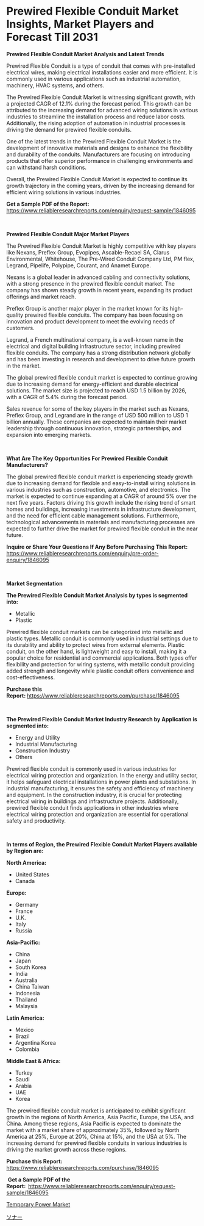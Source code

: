 <p><h1>Prewired Flexible Conduit Market Insights, Market Players and Forecast Till 2031</h1></p><p><strong>Prewired Flexible Conduit Market Analysis and Latest Trends</strong></p>
<p><p>Prewired Flexible Conduit is a type of conduit that comes with pre-installed electrical wires, making electrical installations easier and more efficient. It is commonly used in various applications such as industrial automation, machinery, HVAC systems, and others.</p><p>The Prewired Flexible Conduit Market is witnessing significant growth, with a projected CAGR of 12.1% during the forecast period. This growth can be attributed to the increasing demand for advanced wiring solutions in various industries to streamline the installation process and reduce labor costs. Additionally, the rising adoption of automation in industrial processes is driving the demand for prewired flexible conduits.</p><p>One of the latest trends in the Prewired Flexible Conduit Market is the development of innovative materials and designs to enhance the flexibility and durability of the conduits. Manufacturers are focusing on introducing products that offer superior performance in challenging environments and can withstand harsh conditions.</p><p>Overall, the Prewired Flexible Conduit Market is expected to continue its growth trajectory in the coming years, driven by the increasing demand for efficient wiring solutions in various industries.</p></p>
<p><strong>Get a Sample PDF of the Report:&nbsp;</strong> <a href="https://www.reliableresearchreports.com/enquiry/request-sample/1846095">https://www.reliableresearchreports.com/enquiry/request-sample/1846095</a></p>
<p>&nbsp;</p>
<p><strong>Prewired Flexible Conduit Major Market Players</strong></p>
<p><p>The Prewired Flexible Conduit Market is highly competitive with key players like Nexans, Preflex Group, Evopipes, Ascable-Recael SA, Clarus Environmental, Whitehouse, The Pre-Wired Conduit Company Ltd, PM flex, Legrand, Pipelife, Polypipe, Courant, and Anamet Europe. </p><p>Nexans is a global leader in advanced cabling and connectivity solutions, with a strong presence in the prewired flexible conduit market. The company has shown steady growth in recent years, expanding its product offerings and market reach.</p><p>Preflex Group is another major player in the market known for its high-quality prewired flexible conduits. The company has been focusing on innovation and product development to meet the evolving needs of customers. </p><p>Legrand, a French multinational company, is a well-known name in the electrical and digital building infrastructure sector, including prewired flexible conduits. The company has a strong distribution network globally and has been investing in research and development to drive future growth in the market.</p><p>The global prewired flexible conduit market is expected to continue growing due to increasing demand for energy-efficient and durable electrical solutions. The market size is projected to reach USD 1.5 billion by 2026, with a CAGR of 5.4% during the forecast period.</p><p>Sales revenue for some of the key players in the market such as Nexans, Preflex Group, and Legrand are in the range of USD 500 million to USD 1 billion annually. These companies are expected to maintain their market leadership through continuous innovation, strategic partnerships, and expansion into emerging markets.</p></p>
<p>&nbsp;</p>
<p><strong>What Are The Key Opportunities For Prewired Flexible Conduit Manufacturers?</strong></p>
<p><p>The global prewired flexible conduit market is experiencing steady growth due to increasing demand for flexible and easy-to-install wiring solutions in various industries such as construction, automotive, and electronics. The market is expected to continue expanding at a CAGR of around 5% over the next five years. Factors driving this growth include the rising trend of smart homes and buildings, increasing investments in infrastructure development, and the need for efficient cable management solutions. Furthermore, technological advancements in materials and manufacturing processes are expected to further drive the market for prewired flexible conduit in the near future.</p></p>
<p><strong>Inquire or Share Your Questions If Any Before Purchasing This Report:</strong> <a href="https://www.reliableresearchreports.com/enquiry/pre-order-enquiry/1846095">https://www.reliableresearchreports.com/enquiry/pre-order-enquiry/1846095</a></p>
<p>&nbsp;</p>
<p><strong>Market Segmentation</strong></p>
<p><strong>The Prewired Flexible Conduit Market Analysis by types is segmented into:</strong></p>
<p><ul><li>Metallic</li><li>Plastic</li></ul></p>
<p><p>Prewired flexible conduit markets can be categorized into metallic and plastic types. Metallic conduit is commonly used in industrial settings due to its durability and ability to protect wires from external elements. Plastic conduit, on the other hand, is lightweight and easy to install, making it a popular choice for residential and commercial applications. Both types offer flexibility and protection for wiring systems, with metallic conduit providing added strength and longevity while plastic conduit offers convenience and cost-effectiveness.</p></p>
<p><strong>Purchase this Report:&nbsp;</strong><a href="https://www.reliableresearchreports.com/purchase/1846095">https://www.reliableresearchreports.com/purchase/1846095</a></p>
<p>&nbsp;</p>
<p><strong>The Prewired Flexible Conduit Market Industry Research by Application is segmented into:</strong></p>
<p><ul><li>Energy and Utility</li><li>Industrial Manufacturing</li><li>Construction Industry</li><li>Others</li></ul></p>
<p><p>Prewired flexible conduit is commonly used in various industries for electrical wiring protection and organization. In the energy and utility sector, it helps safeguard electrical installations in power plants and substations. In industrial manufacturing, it ensures the safety and efficiency of machinery and equipment. In the construction industry, it is crucial for protecting electrical wiring in buildings and infrastructure projects. Additionally, prewired flexible conduit finds applications in other industries where electrical wiring protection and organization are essential for operational safety and productivity.</p></p>
<p>&nbsp;</p>
<p><strong>In terms of Region, the Prewired Flexible Conduit Market Players available by Region are:</strong></p>
<p>
    <p> <strong> North America: </strong>
        <ul>
            <li>United States</li>
            <li>Canada</li>
        </ul>
        </p> 
    <p> <strong> Europe: </strong>
        <ul>
            <li>Germany</li>
            <li>France</li>
            <li>U.K.</li>
            <li>Italy</li>
            <li>Russia</li>
        </ul>
        </p> 
    <p> <strong> Asia-Pacific: </strong>
        <ul>
            <li>China</li>
            <li>Japan</li>
            <li>South Korea</li>
            <li>India</li>
            <li>Australia</li>
            <li>China Taiwan</li>
            <li>Indonesia</li>
            <li>Thailand</li>
            <li>Malaysia</li>
        </ul>
        </p> 
    <p> <strong> Latin America: </strong>
        <ul>
            <li>Mexico</li>
            <li>Brazil</li>
            <li>Argentina Korea</li>
            <li>Colombia</li>
        </ul>
        </p> 
    <p> <strong> Middle East & Africa: </strong>
        <ul>
            <li>Turkey</li>
            <li>Saudi</li>
            <li>Arabia</li>
            <li>UAE</li>
            <li>Korea</li>
        </ul>
    </p>
    </p>
<p><p>The prewired flexible conduit market is anticipated to exhibit significant growth in the regions of North America, Asia Pacific, Europe, the USA, and China. Among these regions, Asia Pacific is expected to dominate the market with a market share of approximately 35%, followed by North America at 25%, Europe at 20%, China at 15%, and the USA at 5%. The increasing demand for prewired flexible conduits in various industries is driving the market growth across these regions.</p></p>
<p><strong>Purchase this Report: </strong><a href="https://www.reliableresearchreports.com/purchase/1846095">https://www.reliableresearchreports.com/purchase/1846095</a></p>
<p>&nbsp;<strong>Get a Sample PDF of the Report:&nbsp;&nbsp;</strong><a href="https://www.reliableresearchreports.com/enquiry/request-sample/1846095">https://www.reliableresearchreports.com/enquiry/request-sample/1846095</a></p>
<p><strong></strong></p>
<p><p><a href="https://github.com/BryceTownsendr/Market-Research-Report-List-4/blob/main/temporary-power-market.md">Temporary Power Market</a></p><p><a href="https://github.com/ksxzwxabcuynh011/Market-Research-Report-List-1/blob/main/125250616424.md">ソナー</a></p></p>